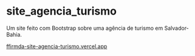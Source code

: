 ﻿# site_agencia_turismo

Um site feito com Bootstrap sobre uma agência de turismo em Salvador- Bahia.

[ffirmda-site-agencia-turismo.vercel.app](https://ffirmda-site-agencia-turismo.vercel.app)
